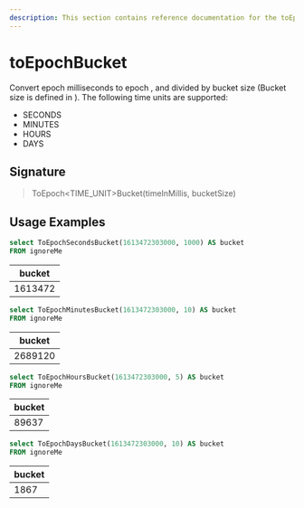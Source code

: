 ```yaml
---
description: This section contains reference documentation for the toEpochBucket functions.
---
```


# toEpochBucket

Convert epoch milliseconds to epoch <Time Unit>, and divided by bucket size (Bucket size is defined in <Time Unit>).
The following time units are supported:

* SECONDS
* MINUTES
* HOURS
* DAYS

## Signature

> ToEpoch<TIME_UNIT>Bucket(timeInMillis, bucketSize)

## Usage Examples

```sql
select ToEpochSecondsBucket(1613472303000, 1000) AS bucket
FROM ignoreMe
```

| bucket   |
| ------------- |
| 1613472 |

```sql
select ToEpochMinutesBucket(1613472303000, 10) AS bucket
FROM ignoreMe
```

| bucket   |
| ------------- |
| 2689120 |

```sql
select ToEpochHoursBucket(1613472303000, 5) AS bucket
FROM ignoreMe
```

| bucket   |
| ------------- |
| 89637 |

```sql
select ToEpochDaysBucket(1613472303000, 10) AS bucket
FROM ignoreMe
```

| bucket   |
| ------------- |
| 1867 |


